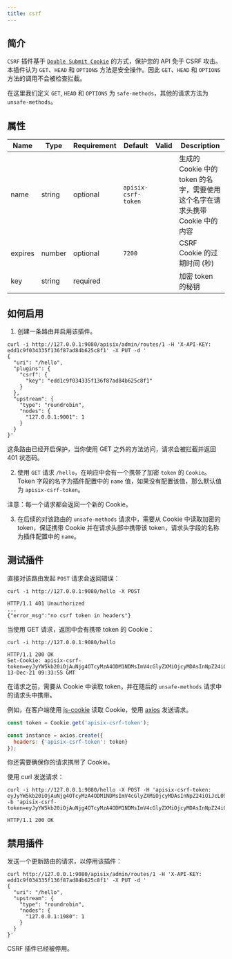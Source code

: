 ```yaml
---
title: csrf
---
```


<!--
#
# Licensed to the Apache Software Foundation (ASF) under one or more
# contributor license agreements.  See the NOTICE file distributed with
# this work for additional information regarding copyright ownership.
# The ASF licenses this file to You under the Apache License, Version 2.0
# (the "License"); you may not use this file except in compliance with
# the License.  You may obtain a copy of the License at
#
#     http://www.apache.org/licenses/LICENSE-2.0
#
# Unless required by applicable law or agreed to in writing, software
# distributed under the License is distributed on an "AS IS" BASIS,
# WITHOUT WARRANTIES OR CONDITIONS OF ANY KIND, either express or implied.
# See the License for the specific language governing permissions and
# limitations under the License.
#
-->

## 简介

`CSRF` 插件基于 [`Double Submit Cookie`](https://en.wikipedia.org/wiki/Cross-site_request_forgery#Double_Submit_Cookie) 的方式，保护您的 API 免于 CSRF 攻击。本插件认为 `GET`、`HEAD` 和 `OPTIONS` 方法是安全操作。因此 `GET`、`HEAD` 和 `OPTIONS` 方法的调用不会被检查拦截。

在这里我们定义 `GET`, `HEAD` 和 `OPTIONS` 为 `safe-methods`，其他的请求方法为 `unsafe-methods`。

## 属性

| Name             | Type    | Requirement | Default | Valid | Description                                                  |
| ---------------- | ------- | ----------- | ------- | ----- | ------------------------------------------------------------ |
|   name   |  string |    optional    | `apisix-csrf-token`  |    | 生成的 Cookie 中的 token 的名字，需要使用这个名字在请求头携带 Cookie 中的内容 |
| expires |  number | optional | `7200` | | CSRF Cookie 的过期时间 (秒) |
| key | string | required |  |  | 加密 token 的秘钥 |

## 如何启用

1. 创建一条路由并启用该插件。

```shell
curl -i http://127.0.0.1:9080/apisix/admin/routes/1 -H 'X-API-KEY: edd1c9f034335f136f87ad84b625c8f1' -X PUT -d '
{
  "uri": "/hello",
  "plugins": {
    "csrf": {
      "key": "edd1c9f034335f136f87ad84b625c8f1"
    }
  },
  "upstream": {
    "type": "roundrobin",
    "nodes": {
      "127.0.0.1:9001": 1
    }
  }
}'
```

这条路由已经开启保护，当你使用 GET 之外的方法访问，请求会被拦截并返回 401 状态码。

2. 使用 `GET` 请求 `/hello`，在响应中会有一个携带了加密 `token` 的 `Cookie`。Token 字段的名字为插件配置中的 `name` 值，如果没有配置该值，那么默认值为 `apisix-csrf-token`。

注意：每一个请求都会返回一个新的 Cookie。

3. 在后续的对该路由的 `unsafe-methods` 请求中，需要从 Cookie 中读取加密的 token，保证携带 Cookie 并在请求头部中携带该 token，请求头字段的名称为插件配置中的 `name`。

## 测试插件

直接对该路由发起 `POST` 请求会返回错误：

```shell
curl -i http://127.0.0.1:9080/hello -X POST

HTTP/1.1 401 Unauthorized
...
{"error_msg":"no csrf token in headers"}
```

当使用 GET 请求，返回中会有携带 token 的 Cookie：

```shell
curl -i http://127.0.0.1:9080/hello

HTTP/1.1 200 OK
Set-Cookie: apisix-csrf-token=eyJyYW5kb20iOjAuNjg4OTcyMzA4ODM1NDMsImV4cGlyZXMiOjcyMDAsInNpZ24iOiJcL09uZEF4WUZDZGYwSnBiNDlKREtnbzVoYkJjbzhkS0JRZXVDQm44MG9ldz0ifQ==;path=/;Expires=Mon, 13-Dec-21 09:33:55 GMT
```

在请求之前，需要从 Cookie 中读取 token，并在随后的 `unsafe-methods` 请求中的请求头中携带。

例如，在客户端使用 [js-cookie](https://github.com/js-cookie/js-cookie) 读取 Cookie，使用 [axios](https://github.com/axios/axios) 发送请求。

```js
const token = Cookie.get('apisix-csrf-token');

const instance = axios.create({
  headers: {'apisix-csrf-token': token}
});
```

你还需要确保你的请求携带了 Cookie。

使用 curl 发送请求：

```shell
curl -i http://127.0.0.1:9080/hello -X POST -H 'apisix-csrf-token: eyJyYW5kb20iOjAuNjg4OTcyMzA4ODM1NDMsImV4cGlyZXMiOjcyMDAsInNpZ24iOiJcL09uZEF4WUZDZGYwSnBiNDlKREtnbzVoYkJjbzhkS0JRZXVDQm44MG9ldz0ifQ==' -b 'apisix-csrf-token=eyJyYW5kb20iOjAuNjg4OTcyMzA4ODM1NDMsImV4cGlyZXMiOjcyMDAsInNpZ24iOiJcL09uZEF4WUZDZGYwSnBiNDlKREtnbzVoYkJjbzhkS0JRZXVDQm44MG9ldz0ifQ=='

HTTP/1.1 200 OK
```

## 禁用插件

发送一个更新路由的请求，以停用该插件：

```shell
curl http://127.0.0.1:9080/apisix/admin/routes/1 -H 'X-API-KEY: edd1c9f034335f136f87ad84b625c8f1' -X PUT -d '
{
  "uri": "/hello",
  "upstream": {
    "type": "roundrobin",
    "nodes": {
      "127.0.0.1:1980": 1
    }
  }
}'
```

CSRF 插件已经被停用。
